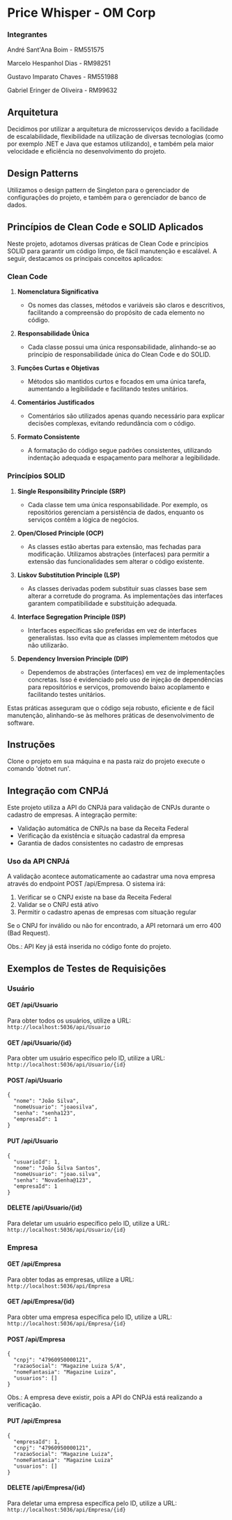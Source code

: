 # Price Whisper - OM Corp
### Integrantes
André Sant'Ana Boim - RM551575

Marcelo Hespanhol Dias - RM98251

Gustavo Imparato Chaves - RM551988

Gabriel Eringer de Oliveira - RM99632


## Arquitetura
Decidimos por utilizar a arquitetura de microsserviços devido a facilidade de escalabilidade, flexibilidade na utilização de diversas tecnologias (como por exemplo .NET e Java que estamos utilizando), 
e também pela maior velocidade e eficiência no desenvolvimento do projeto.

## Design Patterns
Utilizamos o design pattern de Singleton para o gerenciador de configurações do projeto, e também para o gerenciador de banco de dados.

## Princípios de Clean Code e SOLID Aplicados

Neste projeto, adotamos diversas práticas de Clean Code e princípios SOLID para garantir um código limpo, de fácil manutenção e escalável. A seguir, destacamos os principais conceitos aplicados:

### Clean Code

1. **Nomenclatura Significativa**
   - Os nomes das classes, métodos e variáveis são claros e descritivos, facilitando a compreensão do propósito de cada elemento no código.

2. **Responsabilidade Única**
   - Cada classe possui uma única responsabilidade, alinhando-se ao princípio de responsabilidade única do Clean Code e do SOLID.

3. **Funções Curtas e Objetivas**
   - Métodos são mantidos curtos e focados em uma única tarefa, aumentando a legibilidade e facilitando testes unitários.

4. **Comentários Justificados**
   - Comentários são utilizados apenas quando necessário para explicar decisões complexas, evitando redundância com o código.

5. **Formato Consistente**
   - A formatação do código segue padrões consistentes, utilizando indentação adequada e espaçamento para melhorar a legibilidade.

### Princípios SOLID

1. **Single Responsibility Principle (SRP)**
   - Cada classe tem uma única responsabilidade. Por exemplo, os repositórios gerenciam a persistência de dados, enquanto os serviços contêm a lógica de negócios.

2. **Open/Closed Principle (OCP)**
   - As classes estão abertas para extensão, mas fechadas para modificação. Utilizamos abstrações (interfaces) para permitir a extensão das funcionalidades sem alterar o código existente.

3. **Liskov Substitution Principle (LSP)**
   - As classes derivadas podem substituir suas classes base sem alterar a corretude do programa. As implementações das interfaces garantem compatibilidade e substituição adequada.

4. **Interface Segregation Principle (ISP)**
   - Interfaces específicas são preferidas em vez de interfaces generalistas. Isso evita que as classes implementem métodos que não utilizarão.

5. **Dependency Inversion Principle (DIP)**
   - Dependemos de abstrações (interfaces) em vez de implementações concretas. Isso é evidenciado pelo uso de injeção de dependências para repositórios e serviços, promovendo baixo acoplamento e facilitando testes unitários.

Estas práticas asseguram que o código seja robusto, eficiente e de fácil manutenção, alinhando-se às melhores práticas de desenvolvimento de software.

## Instruções
Clone o projeto em sua máquina e na pasta raiz do projeto execute o comando 'dotnet run'.

## Integração com CNPJá

Este projeto utiliza a API do CNPJá para validação de CNPJs durante o cadastro de empresas. A integração permite:

- Validação automática de CNPJs na base da Receita Federal
- Verificação da existência e situação cadastral da empresa
- Garantia de dados consistentes no cadastro de empresas

### Uso da API CNPJá

A validação acontece automaticamente ao cadastrar uma nova empresa através do endpoint POST /api/Empresa. O sistema irá:

1. Verificar se o CNPJ existe na base da Receita Federal
2. Validar se o CNPJ está ativo
3. Permitir o cadastro apenas de empresas com situação regular

Se o CNPJ for inválido ou não for encontrado, a API retornará um erro 400 (Bad Request).

Obs.: API Key já está inserida no código fonte do projeto.

## Exemplos de Testes de Requisições

### Usuário

#### GET /api/Usuario
Para obter todos os usuários, utilize a URL: `http://localhost:5036/api/Usuario`

#### GET /api/Usuario/{id}
Para obter um usuário específico pelo ID, utilize a URL: `http://localhost:5036/api/Usuario/{id}`

#### POST /api/Usuario
```
{
  "nome": "João Silva",
  "nomeUsuario": "joaosilva",
  "senha": "senha123",
  "empresaId": 1
}
```

#### PUT /api/Usuario
```
{
  "usuarioId": 1,
  "nome": "João Silva Santos",
  "nomeUsuario": "joao.silva",
  "senha": "NovaSenha@123",
  "empresaId": 1
}
```

#### DELETE /api/Usuario/{id}
Para deletar um usuário específico pelo ID, utilize a URL: `http://localhost:5036/api/Usuario/{id}`

### Empresa

#### GET /api/Empresa
Para obter todas as empresas, utilize a URL: `http://localhost:5036/api/Empresa`

#### GET /api/Empresa/{id}
Para obter uma empresa específica pelo ID, utilize a URL: `http://localhost:5036/api/Empresa/{id}`

#### POST /api/Empresa
```
{
  "cnpj": "47960950000121",
  "razaoSocial": "Magazine Luiza S/A",
  "nomeFantasia": "Magazine Luiza",
  "usuarios": []
}
```
Obs.: A empresa deve existir, pois a API do CNPJá está realizando a verificação.

#### PUT /api/Empresa
```
{
  "empresaId": 1,
  "cnpj": "47960950000121",
  "razaoSocial": "Magazine Luiza",
  "nomeFantasia": "Magazine Luiza"
  "usuarios": []
}
```

#### DELETE /api/Empresa/{id}
Para deletar uma empresa específica pelo ID, utilize a URL: `http://localhost:5036/api/Empresa/{id}`


